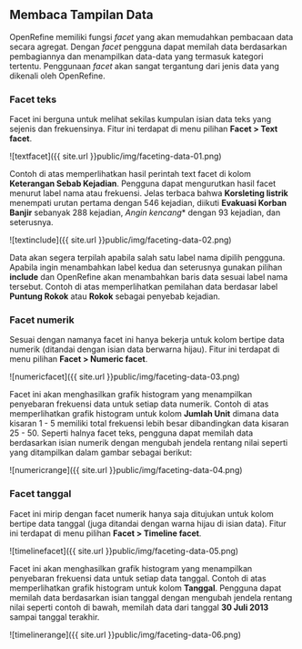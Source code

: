 Membaca Tampilan Data
---------------------

OpenRefine memiliki fungsi *facet* yang akan memudahkan pembacaan data secara agregat. Dengan *facet* pengguna dapat memilah data berdasarkan pembagiannya dan menampilkan data-data yang termasuk  kategori tertentu. Penggunaan *facet* akan sangat tergantung dari jenis data yang dikenali oleh OpenRefine.

### Facet teks

Facet ini berguna untuk melihat sekilas kumpulan isian data teks yang sejenis dan frekuensinya.
Fitur ini terdapat di menu pilihan **Facet > Text facet**.

![textfacet]({{ site.url }}public/img/faceting-data-01.png)

Contoh di atas memperlihatkan hasil perintah text facet di kolom **Keterangan Sebab Kejadian**. Pengguna dapat mengurutkan hasil facet menurut label nama atau frekuensi. Jelas terbaca bahwa **Korsleting listrik** menempati urutan pertama dengan 546 kejadian, diikuti **Evakuasi Korban Banjir** sebanyak 288 kejadian, *Angin kencang** dengan 93 kejadian, dan seterusnya.

![textinclude]({{ site.url }}public/img/faceting-data-02.png)

Data akan segera terpilah apabila salah satu label nama dipilih pengguna. Apabila ingin menambahkan label kedua dan seterusnya gunakan pilihan **include** dan OpenRefine akan menambahkan baris data sesuai label nama tersebut. Contoh di atas memperlihatkan pemilahan data berdasar label **Puntung Rokok** atau **Rokok** sebagai penyebab kejadian.

### Facet numerik

Sesuai dengan namanya facet ini hanya bekerja untuk kolom bertipe data numerik (ditandai dengan isian data berwarna hijau). Fitur ini terdapat di menu pilihan **Facet > Numeric facet**.

![numericfacet]({{ site.url }}public/img/faceting-data-03.png)

Facet ini akan menghasilkan grafik histogram yang menampilkan penyebaran frekuensi data untuk setiap data numerik. Contoh di atas memperlihatkan grafik histogram untuk kolom **Jumlah Unit** dimana data kisaran 1 - 5 memiliki total frekuensi lebih besar dibandingkan data kisaran 25 - 50.
Seperti halnya facet teks, pengguna dapat memilah data berdasarkan isian numerik dengan mengubah jendela rentang nilai seperti yang ditampilkan dalam gambar sebagai berikut:

![numericrange]({{ site.url }}public/img/faceting-data-04.png)

### Facet tanggal

Facet ini mirip dengan facet numerik hanya saja ditujukan untuk kolom bertipe data tanggal (juga ditandai dengan warna hijau di isian data). Fitur ini terdapat di menu pilihan **Facet > Timeline facet**.

![timelinefacet]({{ site.url }}public/img/faceting-data-05.png)

Facet ini akan menghasilkan grafik histogram yang menampilkan penyebaran frekuensi data untuk setiap data tanggal. Contoh di atas memperlihatkan grafik histogram untuk kolom **Tanggal**.
Pengguna dapat memilah data berdasarkan isian tanggal dengan mengubah jendela rentang nilai seperti contoh di bawah, memilah data dari tanggal **30 Juli 2013** sampai tanggal terakhir.

![timelinerange]({{ site.url }}public/img/faceting-data-06.png)